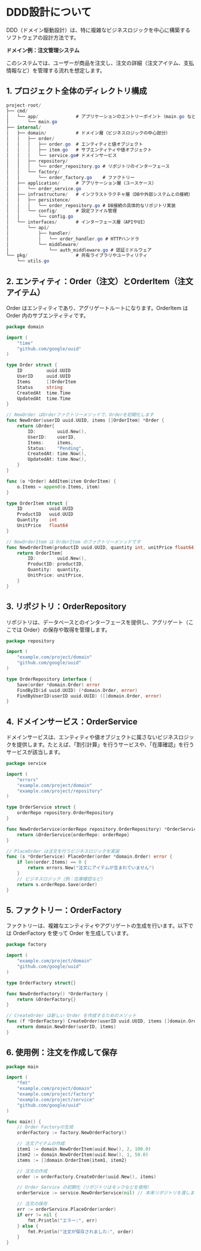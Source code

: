 # DDD設計について

DDD（ドメイン駆動設計）は、特に複雑なビジネスロジックを中心に構築するソフトウェアの設計方法です。

**ドメイン例：注文管理システム**

このシステムでは、ユーザーが商品を注文し、注文の詳細（注文アイテム、支払情報など）を管理する流れを想定します。

## 1. プロジェクト全体のディレクトリ構成

```csharp
project-root/
├── cmd/
│   └── app/              # アプリケーションのエントリーポイント（main.go など）
│       └── main.go
├── internal/
│   ├── domain/           # ドメイン層（ビジネスロジックの中心部分）
│   │   ├── order/
│   │   │   ├── order.go  # エンティティと値オブジェクト
│   │   │   ├── item.go   # サブエンティティや値オブジェクト
│   │   │   └── service.go# ドメインサービス
│   │   ├── repository/
│   │   │   └── order_repository.go # リポジトリのインターフェース
│   │   └── factory/
│   │       └── order_factory.go    # ファクトリー
│   ├── application/      # アプリケーション層（ユースケース）
│   │   └── order_service.go
│   ├── infrastructure/   # インフラストラクチャ層（DBや外部システムとの接続）
│   │   ├── persistence/
│   │   │   └── order_repository.go # DB接続の具体的なリポジトリ実装
│   │   └── config/       # 設定ファイル管理
│   │       └── config.go
│   └── interfaces/       # インターフェース層（APIやUI）
│       └── api/
│           ├── handler/
│           │   └── order_handler.go # HTTPハンドラ
│           └── middleware/
│               └── auth_middleware.go # 認証ミドルウェア
└── pkg/                  # 共有ライブラリやユーティリティ
    └── utils.go
```

## 2. エンティティ：Order（注文）とOrderItem（注文アイテム）

Order はエンティティであり、アグリゲートルートになります。OrderItem は Order 内のサブエンティティです。

```go:Order.go
package domain

import (
    "time"
    "github.com/google/uuid"
)

type Order struct {
    ID         uuid.UUID
    UserID     uuid.UUID
    Items      []OrderItem
    Status     string
    CreatedAt  time.Time
    UpdatedAt  time.Time
}

// NewOrder はOrderファクトリーメソッドで、Orderを初期化します
func NewOrder(userID uuid.UUID, items []OrderItem) *Order {
    return &Order{
        ID:        uuid.New(),
        UserID:    userID,
        Items:     items,
        Status:    "Pending",
        CreatedAt: time.Now(),
        UpdatedAt: time.Now(),
    }
}

func (o *Order) AddItem(item OrderItem) {
    o.Items = append(o.Items, item)
}

type OrderItem struct {
    ID          uuid.UUID
    ProductID   uuid.UUID
    Quantity    int
    UnitPrice   float64
}

// NewOrderItem は OrderItem のファクトリーメソッドです
func NewOrderItem(productID uuid.UUID, quantity int, unitPrice float64) OrderItem {
    return OrderItem{
        ID:        uuid.New(),
        ProductID: productID,
        Quantity:  quantity,
        UnitPrice: unitPrice,
    }
}
```

## 3. リポジトリ：OrderRepository

リポジトリは、データベースとのインターフェースを提供し、アグリゲート（ここでは Order）の保存や取得を管理します。

```go:OrderRepository.go
package repository

import (
    "example.com/project/domain"
    "github.com/google/uuid"
)

type OrderRepository interface {
    Save(order *domain.Order) error
    FindByID(id uuid.UUID) (*domain.Order, error)
    FindByUserID(userID uuid.UUID) ([]domain.Order, error)
}
```

## 4. ドメインサービス：OrderService

ドメインサービスは、エンティティや値オブジェクトに属さないビジネスロジックを提供します。たとえば、「割引計算」を行うサービスや、「在庫確認」を行うサービスが該当します。

```go:OrderService.go
package service

import (
    "errors"
    "example.com/project/domain"
    "example.com/project/repository"
)

type OrderService struct {
    orderRepo repository.OrderRepository
}

func NewOrderService(orderRepo repository.OrderRepository) *OrderService {
    return &OrderService{orderRepo: orderRepo}
}

// PlaceOrder は注文を行うビジネスロジックを実装
func (s *OrderService) PlaceOrder(order *domain.Order) error {
    if len(order.Items) == 0 {
        return errors.New("注文にアイテムが含まれていません")
    }
    // ビジネスロジック（例：在庫確認など）
    return s.orderRepo.Save(order)
}
```

## 5. ファクトリー：OrderFactory

ファクトリーは、複雑なエンティティやアグリゲートの生成を行います。以下では OrderFactory を使って Order を生成しています。

```go:OrderFactory.go
package factory

import (
    "example.com/project/domain"
    "github.com/google/uuid"
)

type OrderFactory struct{}

func NewOrderFactory() *OrderFactory {
    return &OrderFactory{}
}

// CreateOrder は新しい Order を作成するためのメソッド
func (f *OrderFactory) CreateOrder(userID uuid.UUID, items []domain.OrderItem) *domain.Order {
    return domain.NewOrder(userID, items)
}
```

## 6. 使用例：注文を作成して保存

```go:main.go
package main

import (
    "fmt"
    "example.com/project/domain"
    "example.com/project/factory"
    "example.com/project/service"
    "github.com/google/uuid"
)

func main() {
    // Order Factoryの生成
    orderFactory := factory.NewOrderFactory()

    // 注文アイテムの作成
    item1 := domain.NewOrderItem(uuid.New(), 2, 100.0)
    item2 := domain.NewOrderItem(uuid.New(), 1, 50.0)
    items := []domain.OrderItem{item1, item2}

    // 注文の作成
    order := orderFactory.CreateOrder(uuid.New(), items)

    // Order Service の初期化（リポジトリはモックなどを使用）
    orderService := service.NewOrderService(nil) // 本来リポジトリを渡します

    // 注文の保存
    err := orderService.PlaceOrder(order)
    if err != nil {
        fmt.Println("エラー:", err)
    } else {
        fmt.Println("注文が保存されました:", order)
    }
}
```